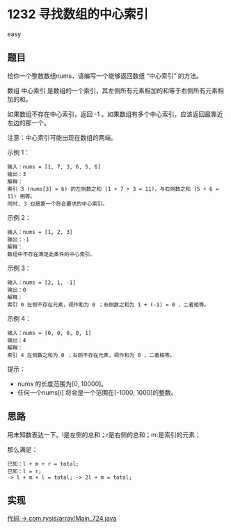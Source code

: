 # 1232 寻找数组的中心索引

easy

## 题目

给你一个整数数组nums，请编写一个能够返回数组 “中心索引” 的方法。

数组 中心索引 是数组的一个索引，其左侧所有元素相加的和等于右侧所有元素相加的和。

如果数组不存在中心索引，返回 -1 。如果数组有多个中心索引，应该返回最靠近左边的那一个。

注意：中心索引可能出现在数组的两端。

示例 1：
```
输入：nums = [1, 7, 3, 6, 5, 6]
输出：3
解释：
索引 3 (nums[3] = 6) 的左侧数之和 (1 + 7 + 3 = 11)，与右侧数之和 (5 + 6 = 11) 相等。
同时, 3 也是第一个符合要求的中心索引。
```

示例 2：
```
输入：nums = [1, 2, 3]
输出：-1
解释：
数组中不存在满足此条件的中心索引。
```

示例 3：
```
输入：nums = [2, 1, -1]
输出：0
解释：
索引 0 左侧不存在元素，视作和为 0 ；右侧数之和为 1 + (-1) = 0 ，二者相等。
```

示例 4：
```
输入：nums = [0, 0, 0, 0, 1]
输出：4
解释：
索引 4 左侧数之和为 0 ；右侧不存在元素，视作和为 0 ，二者相等。
```

提示：
- nums 的长度范围为[0, 10000]。
- 任何一个nums[i] 将会是一个范围在[-1000, 1000]的整数。

## 思路

用未知数表达一下。l是左侧的总和；r是右侧的总和；m:是索引的元素；

那么满足：

```
已知：l + m + r = total;
已知：l = r;
-> l + m + l = total; -> 2l + m = total;
```

## 实现

[代码 -> com.rysis/array/Main_724.java](../../src/com/rysis/array/Main_724.java)
